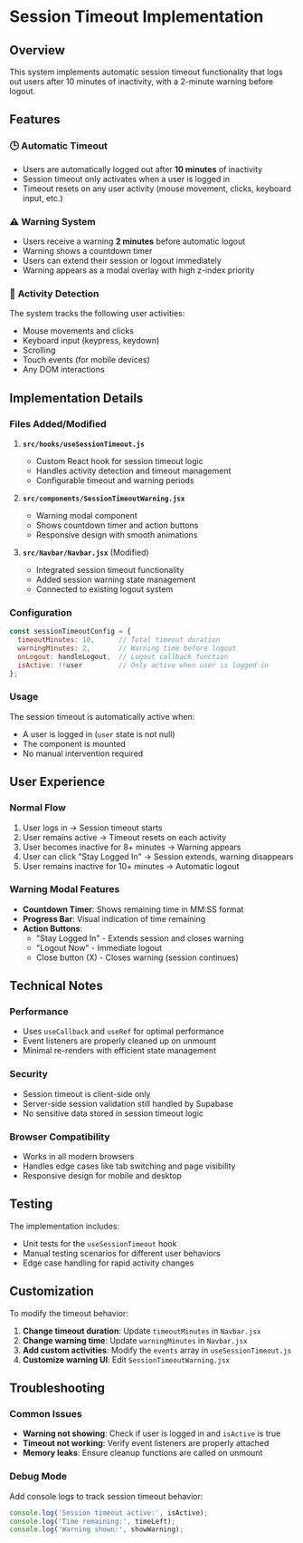 # Session Timeout Implementation

## Overview
This system implements automatic session timeout functionality that logs out users after 10 minutes of inactivity, with a 2-minute warning before logout.

## Features

### 🕒 **Automatic Timeout**
- Users are automatically logged out after **10 minutes** of inactivity
- Session timeout only activates when a user is logged in
- Timeout resets on any user activity (mouse movement, clicks, keyboard input, etc.)

### ⚠️ **Warning System**
- Users receive a warning **2 minutes** before automatic logout
- Warning shows a countdown timer
- Users can extend their session or logout immediately
- Warning appears as a modal overlay with high z-index priority

### 🔄 **Activity Detection**
The system tracks the following user activities:
- Mouse movements and clicks
- Keyboard input (keypress, keydown)
- Scrolling
- Touch events (for mobile devices)
- Any DOM interactions

## Implementation Details

### Files Added/Modified

1. **`src/hooks/useSessionTimeout.js`**
   - Custom React hook for session timeout logic
   - Handles activity detection and timeout management
   - Configurable timeout and warning periods

2. **`src/components/SessionTimeoutWarning.jsx`**
   - Warning modal component
   - Shows countdown timer and action buttons
   - Responsive design with smooth animations

3. **`src/Navbar/Navbar.jsx`** (Modified)
   - Integrated session timeout functionality
   - Added session warning state management
   - Connected to existing logout system

### Configuration

```javascript
const sessionTimeoutConfig = {
  timeoutMinutes: 10,      // Total timeout duration
  warningMinutes: 2,       // Warning time before logout
  onLogout: handleLogout,  // Logout callback function
  isActive: !!user         // Only active when user is logged in
};
```

### Usage

The session timeout is automatically active when:
- A user is logged in (`user` state is not null)
- The component is mounted
- No manual intervention required

## User Experience

### Normal Flow
1. User logs in → Session timeout starts
2. User remains active → Timeout resets on each activity
3. User becomes inactive for 8+ minutes → Warning appears
4. User can click "Stay Logged In" → Session extends, warning disappears
5. User remains inactive for 10+ minutes → Automatic logout

### Warning Modal Features
- **Countdown Timer**: Shows remaining time in MM:SS format
- **Progress Bar**: Visual indication of time remaining
- **Action Buttons**:
  - "Stay Logged In" - Extends session and closes warning
  - "Logout Now" - Immediate logout
  - Close button (X) - Closes warning (session continues)

## Technical Notes

### Performance
- Uses `useCallback` and `useRef` for optimal performance
- Event listeners are properly cleaned up on unmount
- Minimal re-renders with efficient state management

### Security
- Session timeout is client-side only
- Server-side session validation still handled by Supabase
- No sensitive data stored in session timeout logic

### Browser Compatibility
- Works in all modern browsers
- Handles edge cases like tab switching and page visibility
- Responsive design for mobile and desktop

## Testing

The implementation includes:
- Unit tests for the `useSessionTimeout` hook
- Manual testing scenarios for different user behaviors
- Edge case handling for rapid activity changes

## Customization

To modify the timeout behavior:

1. **Change timeout duration**: Update `timeoutMinutes` in `Navbar.jsx`
2. **Change warning time**: Update `warningMinutes` in `Navbar.jsx`
3. **Add custom activities**: Modify the `events` array in `useSessionTimeout.js`
4. **Customize warning UI**: Edit `SessionTimeoutWarning.jsx`

## Troubleshooting

### Common Issues
- **Warning not showing**: Check if user is logged in and `isActive` is true
- **Timeout not working**: Verify event listeners are properly attached
- **Memory leaks**: Ensure cleanup functions are called on unmount

### Debug Mode
Add console logs to track session timeout behavior:
```javascript
console.log('Session timeout active:', isActive);
console.log('Time remaining:', timeLeft);
console.log('Warning shown:', showWarning);
```
